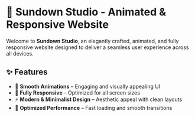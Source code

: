 # 🌅 Sundown Studio - Animated & Responsive Website

Welcome to **Sundown Studio**, an elegantly crafted, animated, and fully responsive website designed to deliver a seamless user experience across all devices.

## ✨ Features
- 🎨 **Smooth Animations** – Engaging and visually appealing UI
- 📱 **Fully Responsive** – Optimized for all screen sizes
- ⚡ **Modern & Minimalist Design** – Aesthetic appeal with clean layouts
- 🚀 **Optimized Performance** – Fast loading and smooth transitions
